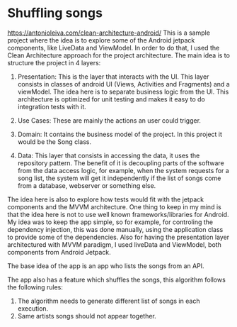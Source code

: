 # Shuffling songs
https://antonioleiva.com/clean-architecture-android/
This is a sample project where the idea is to explore some of the Android jetpack components, like LiveData and ViewModel.
In order to do that, I used the Clean Architecture approach for the project architecture. The main idea is to structure the project in 4 layers: 
1. Presentation: This is the layer that interacts with the UI. This layer consists in classes of android UI (Views, Activities and Fragments) and a viewModel. The idea here is to separate business logic from the UI. This architecture is optimized for unit testing and makes it easy to do integration tests with it.

2. Use Cases: These are mainly the actions an user could trigger.

3. Domain: It contains the business model of the project. In this project it would be the Song class.

4. Data: This layer that consists in accessing the data, it uses the repository pattern. The benefit of it is decoupling parts of the software from the data access logic, for example, when the system requests for a song list, the system will get it independently if the list of songs come from a database, webserver or something else.

The idea here is also to explore how tests would fit with the jetpack components and the MVVM architecture.
One thing to keep in my mind is that the idea here is not to use well known frameworks/libraries for Android. My idea was to keep the app simple, so for example, for controling the dependency injection, this was done manually, using the application class to provide some of the dependencies.
Also for having the presentation layer architectured with MVVM paradigm, I used liveData and ViewModel, both components from Android Jetpack.

The base idea of the app is an app who lists the songs from an API.

The app also has a feature which shuffles the songs, this algorithm follows the following rules:
1) The algorithm needs to generate different list of songs in each execution.
2) Same artists songs should not appear together.

